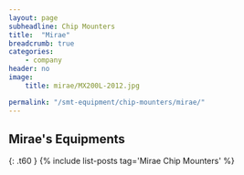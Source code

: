 ```yaml
---
layout: page
subheadline: Chip Mounters
title:  "Mirae"
breadcrumb: true
categories:
    - company
header: no
image:
    title: mirae/MX200L-2012.jpg

permalink: "/smt-equipment/chip-mounters/mirae/"
---
```


<!--
 1. [MX400 2012][1]
2. [MX400 2010][2]
3. [MX200L 2012][3]
4. [MX400L 2011][4]
5. [MX400LP 2009][5]

[1]: {{ site.url }}/smt-equipment/mirae/mx400-2012/
[2]: {{ site.url }}/smt-equipment/mirae/mx400-2010/
[3]: {{ site.url }}/smt-equipment/mirae/mx200l-2012/
[4]: {{ site.url }}/smt-equipment/mirae/mx400l-2011/
[5]: {{ site.url }}/smt-equipment/mirae/mx400lp-2009/
-->

## Mirae's Equipments ##
{: .t60 }
{% include list-posts tag='Mirae Chip Mounters' %}
